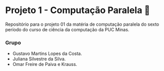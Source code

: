 # Projeto 1 - Computação Paralela :rocket:
Repositório para o projeto 01 da matéria de computação paralela do sexto período do curso de ciência da computação da PUC Minas.

### Grupo 
 - Gustavo Martins Lopes da Costa.
 - Juliana Silvestre da Silva.
 - Omar Freire de Paiva e Krauss.

